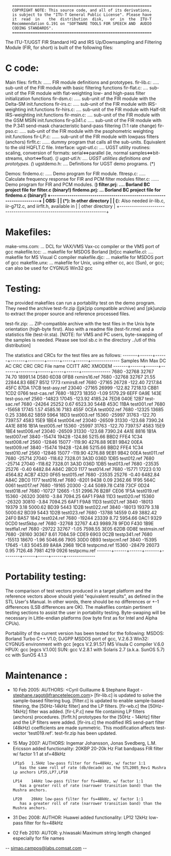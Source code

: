        =============================================================
       COPYRIGHT NOTE: This source code, and all of its derivations,
       is subject to the "ITU-T General Public License". Please have
       it  read  in    the  distribution  disk,   or  in  the  ITU-T
       Recommendation G.191 on "SOFTWARE TOOLS FOR SPEECH AND  AUDIO
       CODING STANDARDS".
       =============================================================


The ITU-T/UGST FIR Standard HQ and IRS Up/Downsampling and Filtering Module
(FIR, for short) is built of the following files:

C code:
===
Main files:
 firflt.h: ...... FIR module definitions and prototypes.
 fir-lib.c: ..... sub-unit of the FIR module with basic filtering functions
 fir-flat.c: .... sub-unit of the FIR module with flat-weighting low-
                  and high-pass filter initialization functions
 fir-dsm.c: ..... sub-unit of the FIR module with the Delta-SM init.functions
 fir-irs.c: ..... sub-unit of the FIR module with IRS-weighting init.functions
 fir-hirs.c: .... sub-unit of the FIR module with Half-tilt IRS-weighting
                  init.functions
 fir-msin.c: .... sub-unit of the FIR module with the GSM MSIN init.functions
 fir-p341.c ..... sub-unit of the FIR module with the P.341 send-mask
                  characteristic band-pass filtering (1:1 rate change)
 fir-pso.c: ..... sub-unit of the FIR module with the psophometric weighting
                  init.functions
 fir-LP.c: ...... sub-unit of the FIR module with lowpass filters (anchors)
 firflt.c: ...... dummy program that calls all the sub-units. Equivalent to
                  the old HQFLT.C file.
Interface:
 ugst-utl.c: .... UGST utility routines: scaling, conversion of formats:
                  serial<=>parallel (ie, normal samples<=>bit-streams,
                  short<=>float). (*)
 ugst-utl.h: .... UGST utilities definitions and prototypes. (*)
 ugstdemo.h: .... Definitions for UGST demo programs. (*)

Demos:
 firdemo.c: ..... Demo program for FIR module.
 fltresp.c: ..... Calculate frequency response for FIR and PCM filter modules
 filter.c: ...... Demo program for FIR and PCM modules. (**)
 filter.prj: .... Borland BC project file for filter.c (binary!)
 firdemo.prj: ... Borland BC project file for firdemo.c (binary!)
 +-----------------------------------------------------------------------+
 | OBS:                                                                  |
 | (*):  In other directory                                              |
 | (**): Also needed iir-lib.c, iir-g712.c, and iirflt.h, available in   |
 |       other directory                                                 |
 +-----------------------------------------------------------------------+

Makefiles:
===
make-vms.com: ... DCL for VAX/VMS Vax-cc compiler or the VMS port of gcc
makefile.tcc: ... makefile for MSDOS Borland [bt]cc
makefile.cl: .... makefile for MS Visual C compiler
makefile.djc: ... makefile for MSDOS port of gcc
makefile.unx: ... makefile for Unix, using either cc, acc (Sun), or
                  gcc; can also be used for CYGNUS Win32 gcc

Testing:
===
The provided makefiles can run a portability test on the demo program. They
need the archive test-fir.zip ([pk]zip compatible archive) and [pk]unzip to
extract the proper source and reference processed files.

test-fir.zip: ... ZIP-compatible archive with the test files in the Unix
		  byte orientation (high-byte first). Also with a readme
		  file (test-fir.rme) and a statistics file (test-iir.sta).
		  [NOTE: for VMS and PC users, byte-swapping of the samples
		         is needed. Please see tool sb.c in the directory
		         ../utl of this distribution]

The statistics and CRCs for the test files are as follows:
-------+------+------+-------+--------+------+-----+------+--------------
Samples    Min   Max       DC       AC    CRC   CRC    CRC  File name
                                        CCITT   ARC XMODEM
-------+------+------+-------+--------+------+-----+------+--------------
  7680 -32768 32767     74.70  18991.14  D580  6D38   0FB8 rxmirs16.ref
  7680 -32768 32767     21.55  22844.83  6BE7  B512   1773 rxmirs8.ref
  7680 -27165 26728   -122.40   7217.84  45FC  87DA   17CB test-asy.ref
 23040 -27165 26999   -122.82   7218.13  CBB1  1CD2   0766 test-cas.ref
  7680 -18273 18350     -1.09   5179.29  6EFF  0A9E   143E test-pso.ref
  2560 -14823 17045   -123.92   4185.24  7ED8  040E   12B7 test-sac.ref
  7680 -24264 25252      0.67   6523.30  544B  453C   11BA test001.ref
  7680 -15658 17745      1.57   4585.16  7183  455F   0CEA test002.ref
  7680 -12325 13685      0.25   3386.62  5B59  5964   18D3 test003.ref
 15360 -25997 31763   -122.70   7397.57  4583  15E9   1BE4 test004.ref
 23040 -26509 31330   -123.68   7390.24  4A1E  8816   1B1A test005.ref
 15360 -25997 31763   -122.70   7397.57  4583  15E9   1BE4 test006.ref
 23040 -26509 31330   -123.68   7390.24  4A1E  8816   1B1A test007.ref
  3840 -15474 19428   -124.86   5215.66  BBD2  FFE4   1C34 test008.ref
  2560 -12846 15077   -119.90   4276.88  9EB1  9B42   00EA test009.ref
  3840 -15474 19428   -124.86   5215.66  BBD2  FFE4   1C34 test010.ref
  2560 -12846 15077   -119.90   4276.88  9EB1  9B42   00EA test011.ref
  7680 -25714 27040   -118.62   7328.01  3A3D  036D   1DB5 test012.ref
  7680 -25714 27040   -118.62   7328.01  3A3D  036D   1DB5 test013.ref
  7680 -23535 25276     -0.40   6482.84  A84C  2BC0   1177 test014.ref
  7680 -15771 17223      0.10   4564.82  ACB7  4320   0F65 test015.ref
  7680 -23535 25276     -0.40   6482.84  A84C  2BC0   1177 test016.ref
  7680  -8201  9438      0.09   2362.66  1F95  564C   0061 test017.ref
  7680 -19165 20300     -2.44   5089.78  C418  73CF   0D24 test018.ref
  7680 -10727 12665     -1.51   2996.76  B28F  CE06   1F5A test019.ref
 15360 -26320 30810     -3.84   7094.25  6AF1  F9A8   11D3 test020.ref
 15360 -26320 30810     -3.84   7094.25  6AF1  F9A8   11D3 test021.ref
  3840 -18013 19379      3.18   5000.62  BD39  5443   1D2B test022.ref
  3840 -18013 19379      3.18   5000.62  BD39  5443   1D2B test023.ref
  7680 -13788 14559      0.49   3882.42  24F0  BA57   1842 test024.ref
  7680 -19244 23339      8.72   5954.66  0AC1  9329   0CD0 test5kbp.ref
  7680 -32768 32767      4.43   9989.78  9FD0  F430   1B9E testfla1.ref
  7680 -29722 32767     -1.05   7598.55  3E05  62DB   0D8E testmsin.ref
  7680 -28160 30367      8.61   7084.59  CDE9  6903   0C2B testp341.ref
  7680 -15513 18670     -1.96   5046.66  7905  30D0   0B93 testpcm1.ref
  3840 -15395 17645     -1.83   5045.89  8A8A  2968   19C8 testpcmd.ref
 15360 -28479 26073      0.95   7126.48  7981  4219   0926 testpcmu.ref
-------+------+------+-------+--------+------+-----+------+--------------

Portability testing:
===

The comparison of test vectors produced in a target platform and the
reference vectors above should yield "equivalent results", as defined
in the STL User's Manual. In other words, there should be no
differences or +-1 differences (LSB differences are OK). The makefiles
contain pertinent testing sections to assist the user in portability
testing.  Byte-swaping will be necessary in Little-endian platforms
(low byte first as for Intel and Alpha CPUs).

Portability of the current version has been tested for the following:
MSDOS: Borland Turbo C++ V1.0; DJGPP MSDOS port of gcc, V.2.6.3 Win32:
CYGNUS environment with gcc [egcs V.2.91.57]
       MS Visula C compiler V.6.0
HPUX:  gcc [egcs V.1.00]
SUN:   gcc V.2.8.1 with Solaris 2.7 (a.k.a. SunOS 5.7)
       cc with SunOS 4.1.3

Maintenance :
===

- 10 Feb 2005: AUTHORS: <Cyril Guillaume & Stephane Ragot - stephane.ragot@francetelecom.com>
    [fir-lib.c] is updated to solve the sample-based filtering bug.
    [filter.c] is updated to enable sample-based filtering, the [50Hz-14kHz filter] and the LP filters.
    [fir-wb.c] the [50Hz-14kHz] filter was added.
    [fir-LP.c] new file containing LP filters (anchors) procedures.
    [firflt.h] prototypes for the [50Hz - 14kHz] filter and the LP filters were added.
    [fir-irs.c] the modified IRS send-part filter (48kHz) coefficients are made symmetric.
    This modification affects test-vector 'test019.ref'. test-fir.zip has been updated.

- 15 May 2007: AUTHORS: Ingemar Johansson, Jonas Svedberg, L.M. Ericsson
    added functionality:
      20KBP   20-20k Hz Flat bandpass FIR filter w/ factor 1:1 at sf=48kHz

      LP1p5   1.5kHz low-pass filter for fs=48kHz, w/ factor 1:1
         has the same roll of rate (db/decade) as the STL2005_Rev1 Mushra Lp anchors LP35,LP7,LP10

      LP14    14kHz low-pass filter for fs=48kHz, w/ factor 1:1
         has a greater roll of rate (narrower transition band) than the Mushra anchors.

      LP20    20kHz low-pass filter for fs=48kHz, w/ factor 1:1
         has a greater roll of rate (narrower transition band) than the Mushra anchors.

- 31 Dec 2008: AUTHOR: Huawei
   added functionality:
      LP12    12kHz low-pass filter for fs=48kHz

- 02 Feb 2010: AUTOR: y.hiwasaki
   Maximum string length changed especially for file names

-- <simao.campos@labs.comsat.com> --
